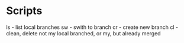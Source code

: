# Scripts

ls - list local branches
sw - swith to branch
cr - create new branch
cl - clean, delete not my local branched, or my, but already merged
